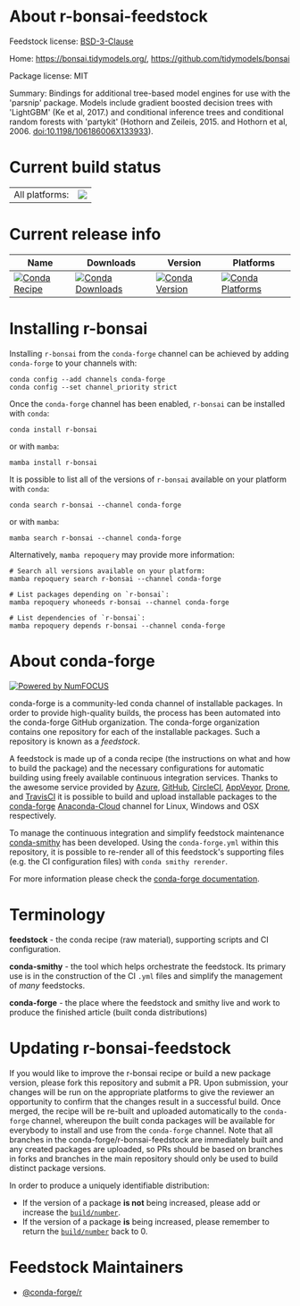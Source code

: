 About r-bonsai-feedstock
========================

Feedstock license: [BSD-3-Clause](https://github.com/conda-forge/r-bonsai-feedstock/blob/main/LICENSE.txt)

Home: https://bonsai.tidymodels.org/, https://github.com/tidymodels/bonsai

Package license: MIT

Summary: Bindings for additional tree-based model engines for use with the 'parsnip' package. Models include gradient boosted decision trees with 'LightGBM' (Ke et al, 2017.) and conditional inference trees and conditional random forests with 'partykit' (Hothorn and Zeileis, 2015. and Hothorn et al, 2006. <doi:10.1198/106186006X133933>).

Current build status
====================


<table><tr><td>All platforms:</td>
    <td>
      <a href="https://dev.azure.com/conda-forge/feedstock-builds/_build/latest?definitionId=18184&branchName=main">
        <img src="https://dev.azure.com/conda-forge/feedstock-builds/_apis/build/status/r-bonsai-feedstock?branchName=main">
      </a>
    </td>
  </tr>
</table>

Current release info
====================

| Name | Downloads | Version | Platforms |
| --- | --- | --- | --- |
| [![Conda Recipe](https://img.shields.io/badge/recipe-r--bonsai-green.svg)](https://anaconda.org/conda-forge/r-bonsai) | [![Conda Downloads](https://img.shields.io/conda/dn/conda-forge/r-bonsai.svg)](https://anaconda.org/conda-forge/r-bonsai) | [![Conda Version](https://img.shields.io/conda/vn/conda-forge/r-bonsai.svg)](https://anaconda.org/conda-forge/r-bonsai) | [![Conda Platforms](https://img.shields.io/conda/pn/conda-forge/r-bonsai.svg)](https://anaconda.org/conda-forge/r-bonsai) |

Installing r-bonsai
===================

Installing `r-bonsai` from the `conda-forge` channel can be achieved by adding `conda-forge` to your channels with:

```
conda config --add channels conda-forge
conda config --set channel_priority strict
```

Once the `conda-forge` channel has been enabled, `r-bonsai` can be installed with `conda`:

```
conda install r-bonsai
```

or with `mamba`:

```
mamba install r-bonsai
```

It is possible to list all of the versions of `r-bonsai` available on your platform with `conda`:

```
conda search r-bonsai --channel conda-forge
```

or with `mamba`:

```
mamba search r-bonsai --channel conda-forge
```

Alternatively, `mamba repoquery` may provide more information:

```
# Search all versions available on your platform:
mamba repoquery search r-bonsai --channel conda-forge

# List packages depending on `r-bonsai`:
mamba repoquery whoneeds r-bonsai --channel conda-forge

# List dependencies of `r-bonsai`:
mamba repoquery depends r-bonsai --channel conda-forge
```


About conda-forge
=================

[![Powered by
NumFOCUS](https://img.shields.io/badge/powered%20by-NumFOCUS-orange.svg?style=flat&colorA=E1523D&colorB=007D8A)](https://numfocus.org)

conda-forge is a community-led conda channel of installable packages.
In order to provide high-quality builds, the process has been automated into the
conda-forge GitHub organization. The conda-forge organization contains one repository
for each of the installable packages. Such a repository is known as a *feedstock*.

A feedstock is made up of a conda recipe (the instructions on what and how to build
the package) and the necessary configurations for automatic building using freely
available continuous integration services. Thanks to the awesome service provided by
[Azure](https://azure.microsoft.com/en-us/services/devops/), [GitHub](https://github.com/),
[CircleCI](https://circleci.com/), [AppVeyor](https://www.appveyor.com/),
[Drone](https://cloud.drone.io/welcome), and [TravisCI](https://travis-ci.com/)
it is possible to build and upload installable packages to the
[conda-forge](https://anaconda.org/conda-forge) [Anaconda-Cloud](https://anaconda.org/)
channel for Linux, Windows and OSX respectively.

To manage the continuous integration and simplify feedstock maintenance
[conda-smithy](https://github.com/conda-forge/conda-smithy) has been developed.
Using the ``conda-forge.yml`` within this repository, it is possible to re-render all of
this feedstock's supporting files (e.g. the CI configuration files) with ``conda smithy rerender``.

For more information please check the [conda-forge documentation](https://conda-forge.org/docs/).

Terminology
===========

**feedstock** - the conda recipe (raw material), supporting scripts and CI configuration.

**conda-smithy** - the tool which helps orchestrate the feedstock.
                   Its primary use is in the construction of the CI ``.yml`` files
                   and simplify the management of *many* feedstocks.

**conda-forge** - the place where the feedstock and smithy live and work to
                  produce the finished article (built conda distributions)


Updating r-bonsai-feedstock
===========================

If you would like to improve the r-bonsai recipe or build a new
package version, please fork this repository and submit a PR. Upon submission,
your changes will be run on the appropriate platforms to give the reviewer an
opportunity to confirm that the changes result in a successful build. Once
merged, the recipe will be re-built and uploaded automatically to the
`conda-forge` channel, whereupon the built conda packages will be available for
everybody to install and use from the `conda-forge` channel.
Note that all branches in the conda-forge/r-bonsai-feedstock are
immediately built and any created packages are uploaded, so PRs should be based
on branches in forks and branches in the main repository should only be used to
build distinct package versions.

In order to produce a uniquely identifiable distribution:
 * If the version of a package **is not** being increased, please add or increase
   the [``build/number``](https://docs.conda.io/projects/conda-build/en/latest/resources/define-metadata.html#build-number-and-string).
 * If the version of a package **is** being increased, please remember to return
   the [``build/number``](https://docs.conda.io/projects/conda-build/en/latest/resources/define-metadata.html#build-number-and-string)
   back to 0.

Feedstock Maintainers
=====================

* [@conda-forge/r](https://github.com/conda-forge/r/)

